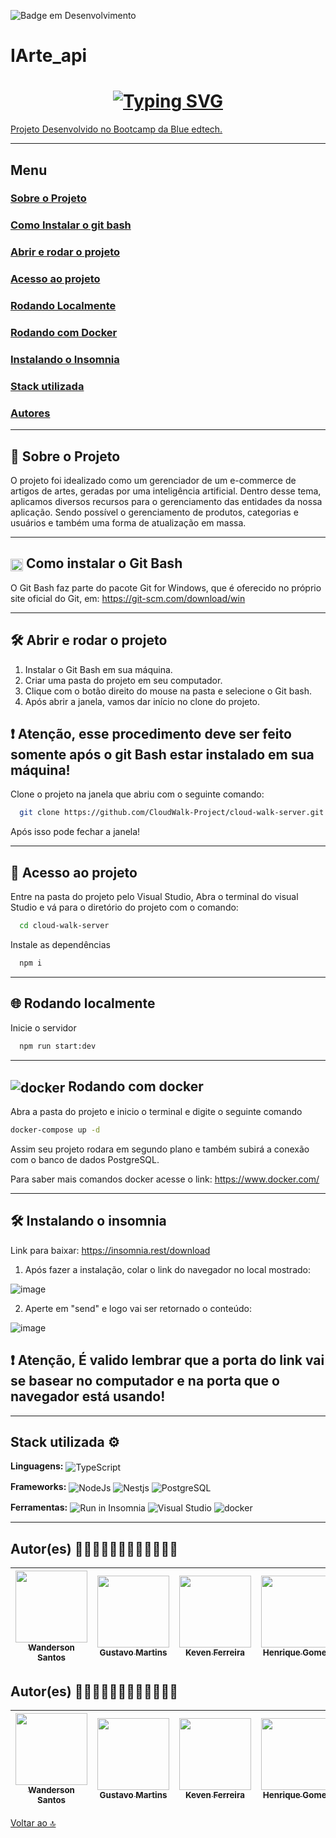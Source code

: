 ![Badge em Desenvolvimento](http://img.shields.io/static/v1?label=STATUS&message=EM%20DESENVOLVIMENTO&color=GREEN&style=for-the-badge)

<a id="IArte_api"></a>
# IArte_api
# <h1 align="center"> [![Typing SVG](<https://readme-typing-svg.herokuapp.com/?color=ffffff&size=35&center=true&vCenter=true&width=1000&lines=Seja+bem+vindo(a)+à+IArte!>)](https://git.io/typing-svg) </h1>

[Projeto Desenvolvido no Bootcamp da Blue edtech.](https://blueedtech.gitbook.io/m7-bootcamp/challenges/cloudwalk-gerenciador-de-e-commerce)

---

## Menu

### [Sobre o Projeto](#introducao)

### [Como Instalar o git bash](#como_instalar_o_git_bash)

### [Abrir e rodar o projeto](#abrir_e_rodar_o_projeto)

### [Acesso ao projeto](#acesso_ao_projeto)

### [Rodando Localmente](#rodando_localmente)

### [Rodando com Docker](#rodando_com_docker)

### [Instalando o Insomnia](#instalando_o_insomnia)

### [Stack utilizada](#stack_utilizada)

### [Autores](#autores)

---

<a id="introducao"></a>

## 🔎 Sobre o Projeto 

O projeto foi idealizado como um gerenciador de um e-commerce de artigos de artes, geradas por uma inteligência artificial. Dentro desse tema, aplicamos diversos recursos para o gerenciamento das entidades da nossa aplicação. Sendo possível o gerenciamento de produtos, categorias e usuários e também uma forma de atualização em massa.

---

<a id="como_instalar_o_git_bash"></a>

## <img align="center" width="20px" src="https://cdn.jsdelivr.net/gh/devicons/devicon/icons/git/git-original.svg" /> Como instalar o Git Bash 

O Git Bash faz parte do pacote Git for Windows, que é oferecido no próprio site oficial do Git, em: https://git-scm.com/download/win

---

<a id="abrir_e_rodar_o_projeto"></a>

## 🛠️ Abrir e rodar o projeto

1. Instalar o Git Bash em sua máquina. <br>
2. Criar uma pasta do projeto em seu computador. <br>
3. Clique com o botão direito do mouse na pasta e selecione o Git bash. <br>
4. Após abrir a janela, vamos dar início no clone do projeto.<br>

## ❗ Atenção, esse procedimento deve ser feito somente após o git Bash estar instalado em sua máquina!

Clone o projeto na janela que abriu com o seguinte comando:

```bash
  git clone https://github.com/CloudWalk-Project/cloud-walk-server.git
```

Após isso pode fechar a janela!

---

<a id="acesso_ao_projeto"></a>

## 📁 Acesso ao projeto

Entre na pasta do projeto pelo Visual Studio, Abra o terminal do visual Studio e
vá para o diretório do projeto com o comando:

```bash
  cd cloud-walk-server
```

Instale as dependências

```bash
  npm i
```

---

<a id="rodando_localmente"></a>

## 🌐 Rodando localmente

Inicie o servidor

```bash
  npm run start:dev
```

---

<a id="rodando_com_docker"></a>

## <img align="center" src="https://img.shields.io/badge/-Docker-blue?style=for-the-badge&logo=docker&logoColor=white" alt="docker"> Rodando com docker

Abra a pasta do projeto e inicio o terminal e digite o seguinte comando

```bash
docker-compose up -d
```

Assim seu projeto rodara em segundo plano e também subirá a conexão com o banco de dados PostgreSQL.

Para saber mais comandos docker acesse o link: https://www.docker.com/

---

<a id="instalando_o_insomnia"></a>

## 🛠️ Instalando o insomnia

Link para baixar: https://insomnia.rest/download

1. Após fazer a instalação, colar o link do navegador no local mostrado:

![image](https://user-images.githubusercontent.com/95653155/182660188-b22421ec-6e5d-4b98-98fc-8ae1a5aa5bcf.png)

2. Aperte em "send" e logo vai ser retornado o conteúdo:

![image](https://user-images.githubusercontent.com/95653155/182660983-e32d00fe-264b-4ce3-b9dc-249704d1deb1.png)

## ❗ Atenção, É valido lembrar que a porta do link vai se basear no computador e na porta que o navegador está usando!

---

<a id="stack_utilizada"></a>

## Stack utilizada ⚙

**Linguagens:**
<img align="center" alt="TypeScript" src="https://img.shields.io/badge/-Typescript-blue?style=for-the-badge&logo=typescript&message=TypeScript&color=blue&logoColor=white">

**Frameworks:**
<img align="center" alt="NodeJs" src="https://img.shields.io/badge/Node.js-43853D?style=for-the-badge&logo=node.js&logoColor=white"> <img align="center" alt="Nestjs" src="https://img.shields.io/badge/-NestJS-pink?style=for-the-badge&logo=nestjs&message=NestJs&color=rgb(238,%2058,%2084)"> <img align="center" alt="PostgreSQL" src="https://img.shields.io/badge/-PostgreSQL-blue?style=for-the-badge&logo=postgresql&message=PostgreSQL&color=blue&logoColor=white">

**Ferramentas:**
<img align="center" src="https://insomnia.rest/images/run.svg" alt="Run in Insomnia">
<img align="center" src="https://img.shields.io/badge/Visual_Studio_Code-0078D4?style=for-the-badge&logo=visual%20studio%20code&logoColor=white" alt="Visual Studio">
<img align="center" src="https://img.shields.io/badge/-Docker-blue?style=for-the-badge&logo=docker&logoColor=white" alt="docker">

---

<a id="autores"></a>


## Autor(es) 👨🏼‍💻👨🏼‍💻👨🏼‍💻👨🏼‍💻

| [<img src="https://avatars.githubusercontent.com/u/81826043?s=96&v=4" width=115><br><sub>Wanderson Santos</sub>](https://github.com/wandersonDeve) | [<img src="https://avatars.githubusercontent.com/u/82534304?v=4" width=115><br><sub>Gustavo Martins</sub>](https://github.com/gumartins77) | [<img src="https://avatars.githubusercontent.com/u/55964670?v=4" width=115><br><sub>Keven Ferreira</sub>](https://github.com/Kevenfz) | [<img src="https://avatars.githubusercontent.com/u/97991367?v=4" width=115><br><sub>Henrique Gomes</sub>](https://github.com/Henriqueggperes) |
| :------------------------------------------------------------------------------------------------------------------------------------------------: | :----------------------------------------------------------------------------------------------------------------------------------------: | :-----------------------------------------------------------------------------------------------------------------------------------: | :-------------------------------------------------------------------------------------------------------------------------------------------: |
  
## Autor(es) 👨🏼‍💻👨🏼‍💻👨🏼‍💻👨🏼‍💻

| [<img src="https://avatars.githubusercontent.com/u/81826043?s=96&v=4" width=115><br><sub>Wanderson Santos</sub>](https://github.com/wandersonDeve) | [<img src="https://avatars.githubusercontent.com/u/82534304?v=4" width=115><br><sub>Gustavo Martins</sub>](https://github.com/gumartins77) | [<img src="https://avatars.githubusercontent.com/u/55964670?v=4" width=115><br><sub>Keven Ferreira</sub>](https://github.com/Kevenfz) | [<img src="https://avatars.githubusercontent.com/u/97991367?v=4" width=115><br><sub>Henrique Gomes</sub>](https://github.com/Henriqueggperes) |
| :------------------------------------------------------------------------------------------------------------------------------------------------: | :----------------------------------------------------------------------------------------------------------------------------------------: | :-----------------------------------------------------------------------------------------------------------------------------------: | :-------------------------------------------------------------------------------------------------------------------------------------------: |


[Voltar ao 🔝](#IArte_api)
